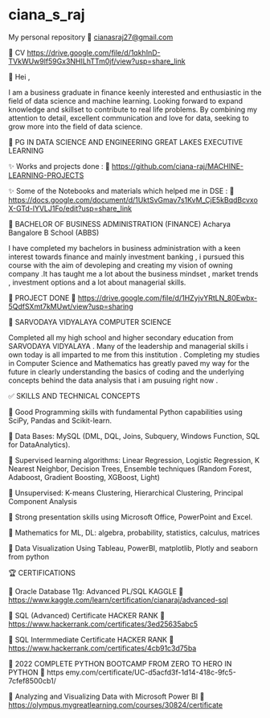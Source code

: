 # ciana_s_raj
My personal repository
:email: cianasraj27@gmail.com

:star2: CV  https://drive.google.com/file/d/1qkhInD-TVkWUw9lf59Gx3NHILhTTm0jf/view?usp=share_link 


:speech_balloon:  Hei , 

I am a business graduate in finance keenly interested and enthusiastic in the field of data science and machine learning. Looking forward to  expand knowledge and skillset to contribute to real life problems. By combining my attention to detail, excellent communication and  love for data, seeking to grow more into the field of data science. 



:book: PG IN DATA SCIENCE AND ENGINEERING GREAT LAKES EXECUTIVE LEARNING 

:sparkles: Works and projects done : :link: https://github.com/ciana-raj/MACHINE-LEARNING-PROJECTS 

:sparkles: Some of the Notebooks and materials which helped me in DSE : :link: https://docs.google.com/document/d/1UktSvGmav7s1KvM_CjE5kBqdBcvxoX-GTd-lYVLJ1Fo/edit?usp=share_link


:school: BACHELOR OF BUSINESS ADMINISTRATION  (FINANCE) Acharya Bangalore B School (ABBS) 

I have completed my bachelors in business administration with a keen interest towards finance and mainly investment banking , i pursued this course with the aim of devoleping and creating my vision of owning company .It has taught me a lot about the business mindset , market trends , investment options and a lot about managerial skills.

:page_facing_up: PROJECT DONE :link: https://drive.google.com/file/d/1HZyjvYRtLN_80Ewbx-5QdfSXmt7kMUwt/view?usp=sharing 

:school: SARVODAYA VIDYALAYA COMPUTER SCIENCE 

Completed all my high school and higher secondary education from SARVODAYA VIDYALAYA . Many of the leadership and managerial skills i own today is all imparted to me from this institution . Completing my studies in Computer Science and Mathematics has greatly paved my way for the future in clearly understanding the basics of coding and the underlying concepts behind the data analysis that i am pusuing right now .


:white_check_mark: SKILLS AND TECHNICAL CONCEPTS 
 
 :small_orange_diamond: Good Programming skills with fundamental Python  capabilities using SciPy, Pandas and Scikit-learn. 
 
:small_orange_diamond: Data Bases: MySQL (DML, DQL, Joins, Subquery, Windows  Function, SQL for DataAnalytics). 

:small_orange_diamond: Supervised learning algorithms: Linear Regression, Logistic  Regression, K Nearest Neighbor, Decision Trees, Ensemble  techniques (Random Forest, Adaboost, Gradient Boosting,  XGBoost, Light) 

:small_orange_diamond: Unsupervised: K-means Clustering, Hierarchical Clustering,  Principal Component Analysis 

:small_orange_diamond: Strong presentation skills using Microsoft Office, PowerPoint and Excel. 

:small_orange_diamond: Mathematics for ML, DL: algebra, probability, statistics, calculus, matrices  

:small_orange_diamond: Data Visualization Using Tableau, PowerBI, matplotlib, Plotly and seaborn from python 


:trophy: CERTIFICATIONS 

:high_brightness: Oracle Database 11g: Advanced PL/SQL KAGGLE :paperclip: https://www.kaggle.com/learn/certification/cianaraj/advanced-sql

:high_brightness: SQL (Advanced) Certificate HACKER RANK :paperclip: https://www.hackerrank.com/certificates/3ed25635abc5

:high_brightness: SQL Intermmediate Certificate HACKER RANK :paperclip: https://www.hackerrank.com/certificates/4cb91c3d75ba

:high_brightness:  2022 COMPLETE PYTHON BOOTCAMP FROM ZERO TO HERO IN PYTHON :paperclip: https
emy.com/certificate/UC-d5acfd3f-1d14-418c-9fc5-7cfef8500cb1/

:high_brightness: Analyzing and Visualizing Data with Microsoft Power BI :paperclip:  https://olympus.mygreatlearning.com/courses/30824/certificate

